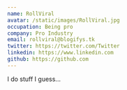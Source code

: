 ```yaml
---
name: RollViral
avatar: /static/images/RollViral.jpg
occupation: Being pro
company: Pro Industry 
email: rollviral@blogifys.tk
twitter: https://twitter.com/Twitter
linkedin: https://www.linkedin.com
github: https://github.com
---
```


I do stuff I guess...
